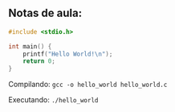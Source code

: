 ## Notas de aula: 

```C
#include <stdio.h>

int main() {
    printf("Hello World!\n");
    return 0;
}
```

Compilando: `gcc -o hello_world hello_world.c`

Executando: `./hello_world`

